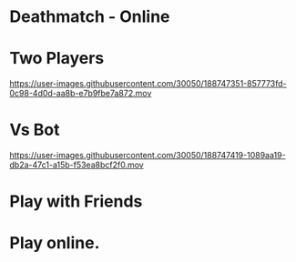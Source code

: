 # Deathmatch - Online


# Two Players
https://user-images.githubusercontent.com/30050/188747351-857773fd-0c98-4d0d-aa8b-e7b9fbe7a872.mov

# Vs Bot

https://user-images.githubusercontent.com/30050/188747419-1089aa19-db2a-47c1-a15b-f53ea8bcf2f0.mov

# Play with Friends




# Play online.


